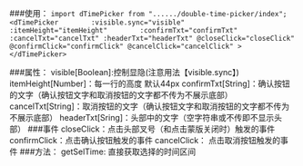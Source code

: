 ###使用：
`import dTimePicker from "....../double-time-picker/index";`
`<dTimePicker       
      :visible.sync="visible"        
      :itemHeight="itemHeight"       
      :confirmTxt="confirmTxt"
      :cancelTxt="cancelTxt"
      :headerTxt="headerTxt"
      @closeClick="closeClick"
      @confirmClick="confirmClick"
      @cancelClick="cancelClick"
    ></dTimePicker>`
    
###属性：
visible[Boolean]:控制显隐(注意用法【visible.sync】)
itemHeight[Number]：每一行的高度 默认44px
confirmTxt[String]：确认按钮的文字（确认按钮文字和取消按钮的文字都不传为不展示底部）
cancelTxt[String]：取消按钮的文字（确认按钮文字和取消按钮的文字都不传为不展示底部）
headerTxt[Sring]：头部中的文字（空字符串或不传即不显示头部）
###事件
closeClick：点击头部叉号（和点击蒙版关闭时）触发的事件
confirmClick：点击确认按钮触发的事件
cancelClick： 点击取消按钮触发的事件
###方法：
getSelTime: 直接获取选择的时间区间